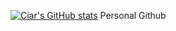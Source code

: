 [![Ciar's GitHub stats](https://github-readme-stats.vercel.app/api?username=ciarafair&show_icons=true&theme=dracula)](https://github.com/anuraghazra/github-readme-stats)
Personal Github
